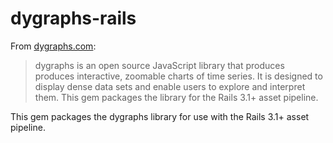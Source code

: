 dygraphs-rails
==============

From [dygraphs.com](http://dygraphs.com):

> dygraphs is an open source JavaScript library that produces produces
> interactive, zoomable charts of time series. It is designed to display dense
> data sets and enable users to explore and interpret them.  This gem packages
> the library for the Rails 3.1+ asset pipeline.

This gem packages the dygraphs library for use with the Rails 3.1+ asset
pipeline.
